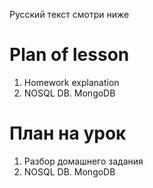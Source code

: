 Русский текст смотри ниже

# Plan of lesson <br/>
1. Homework explanation  <br/>
2. NOSQL DB. MongoDB  <br/>

# План на урок <br/>
1. Разбор домашнего задания  <br/>
2. NOSQL DB. MongoDB  <br/>